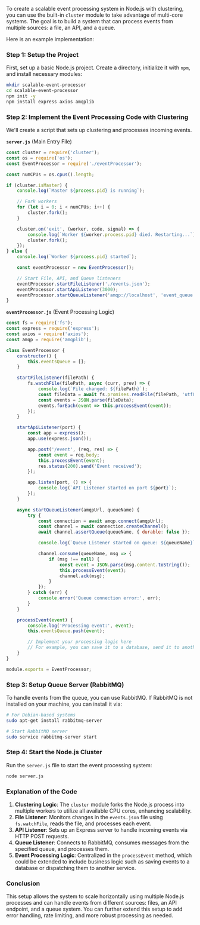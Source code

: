 To create a scalable event processing system in Node.js with clustering, you can use the built-in `cluster` module to take advantage of multi-core systems. The goal is to build a system that can process events from multiple sources: a file, an API, and a queue. 

Here is an example implementation:

### Step 1: Setup the Project

First, set up a basic Node.js project. Create a directory, initialize it with `npm`, and install necessary modules:

```bash
mkdir scalable-event-processor
cd scalable-event-processor
npm init -y
npm install express axios amqplib
```

### Step 2: Implement the Event Processing Code with Clustering

We'll create a script that sets up clustering and processes incoming events.

**`server.js`** (Main Entry File)

```javascript
const cluster = require('cluster');
const os = require('os');
const EventProcessor = require('./eventProcessor');

const numCPUs = os.cpus().length;

if (cluster.isMaster) {
    console.log(`Master ${process.pid} is running`);

    // Fork workers
    for (let i = 0; i < numCPUs; i++) {
        cluster.fork();
    }

    cluster.on('exit', (worker, code, signal) => {
        console.log(`Worker ${worker.process.pid} died. Restarting...`);
        cluster.fork();
    });
} else {
    console.log(`Worker ${process.pid} started`);

    const eventProcessor = new EventProcessor();

    // Start File, API, and Queue listeners
    eventProcessor.startFileListener('./events.json');
    eventProcessor.startApiListener(3000);
    eventProcessor.startQueueListener('amqp://localhost', 'event_queue');
}
```

**`eventProcessor.js`** (Event Processing Logic)

```javascript
const fs = require('fs');
const express = require('express');
const axios = require('axios');
const amqp = require('amqplib');

class EventProcessor {
    constructor() {
        this.eventsQueue = [];
    }

    startFileListener(filePath) {
        fs.watchFile(filePath, async (curr, prev) => {
            console.log(`File changed: ${filePath}`);
            const fileData = await fs.promises.readFile(filePath, 'utf8');
            const events = JSON.parse(fileData);
            events.forEach(event => this.processEvent(event));
        });
    }

    startApiListener(port) {
        const app = express();
        app.use(express.json());

        app.post('/event', (req, res) => {
            const event = req.body;
            this.processEvent(event);
            res.status(200).send('Event received');
        });

        app.listen(port, () => {
            console.log(`API Listener started on port ${port}`);
        });
    }

    async startQueueListener(amqpUrl, queueName) {
        try {
            const connection = await amqp.connect(amqpUrl);
            const channel = await connection.createChannel();
            await channel.assertQueue(queueName, { durable: false });

            console.log(`Queue Listener started on queue: ${queueName}`);

            channel.consume(queueName, msg => {
                if (msg !== null) {
                    const event = JSON.parse(msg.content.toString());
                    this.processEvent(event);
                    channel.ack(msg);
                }
            });
        } catch (err) {
            console.error('Queue connection error:', err);
        }
    }

    processEvent(event) {
        console.log('Processing event:', event);
        this.eventsQueue.push(event);

        // Implement your processing logic here
        // For example, you can save it to a database, send it to another service, etc.
    }
}

module.exports = EventProcessor;
```

### Step 3: Setup Queue Server (RabbitMQ)

To handle events from the queue, you can use RabbitMQ. If RabbitMQ is not installed on your machine, you can install it via:

```bash
# For Debian-based systems
sudo apt-get install rabbitmq-server

# Start RabbitMQ server
sudo service rabbitmq-server start
```

### Step 4: Start the Node.js Cluster

Run the `server.js` file to start the event processing system:

```bash
node server.js
```

### Explanation of the Code

1. **Clustering Logic**: The `cluster` module forks the Node.js process into multiple workers to utilize all available CPU cores, enhancing scalability.
2. **File Listener**: Monitors changes in the `events.json` file using `fs.watchFile`, reads the file, and processes each event.
3. **API Listener**: Sets up an Express server to handle incoming events via HTTP POST requests.
4. **Queue Listener**: Connects to RabbitMQ, consumes messages from the specified queue, and processes them.
5. **Event Processing Logic**: Centralized in the `processEvent` method, which could be extended to include business logic such as saving events to a database or dispatching them to another service.

### Conclusion

This setup allows the system to scale horizontally using multiple Node.js processes and can handle events from different sources: files, an API endpoint, and a queue system. You can further extend this setup to add error handling, rate limiting, and more robust processing as needed.
